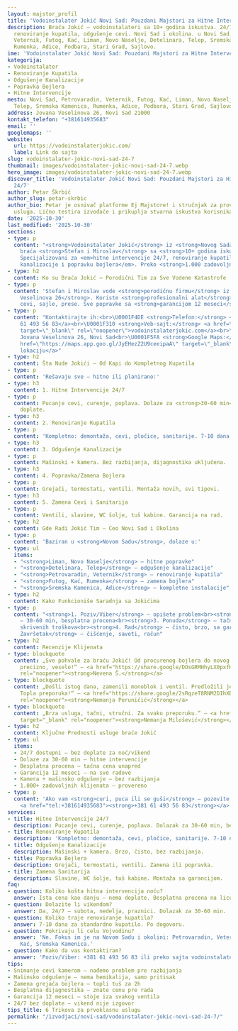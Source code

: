 ```yaml
---
layout: majstor_profil
title: 'Vodoinstalater Jokić Novi Sad: Pouzdani Majstori za Hitne Intervencije 24/7'
description: Braća Jokić – vodoinstalateri sa 10+ godina iskustva. 24/7 hitne intervencije,
  renoviranje kupatila, odgušenje cevi. Novi Sad i okolina. u Novi Sad, Petrovaradin,
  Veternik, Futog, Kać, Liman, Novo Naselje, Detelinara, Telep, Sremska Kamenica,
  Rumenka, Adice, Podbara, Stari Grad, Sajlovo.
ime: 'Vodoinstalater Jokić Novi Sad: Pouzdani Majstori za Hitne Intervencije 24/7'
kategorija:
- Vodoinstalater
- Renoviranje Kupatila
- Odgušenje Kanalizacije
- Popravka Bojlera
- Hitne Intervencije
mesto: Novi Sad, Petrovaradin, Veternik, Futog, Kać, Liman, Novo Naselje, Detelinara,
  Telep, Sremska Kamenica, Rumenka, Adice, Podbara, Stari Grad, Sajlovo
address: Jovana Veselinova 26, Novi Sad 21000
kontakt_telefon: "+381614935683"
email: ''
googlemaps: ''
website:
  url: https://vodoinstalaterjokic.com/
  label: Link do sajta
slug: vodoinstalater-jokic-novi-sad-24-7
thumbnail: images/vodoinstalater-jokic-novi-sad-24-7.webp
hero_image: images/vodoinstalater-jokic-novi-sad-24-7.webp
discover_title: 'Vodoinstalater Jokić Novi Sad: Pouzdani Majstori za Hitne Intervencije
  24/7'
author: Petar Škrbić
author_slug: petar-skrbic
author_bio: Petar je osnivač platforme Ej Majstore! i stručnjak za proveru kvaliteta
  usluga. Lično testira izvođače i prikuplja stvarna iskustva korisnika širom Srbije.
date: '2025-10-30'
last_modified: '2025-10-30'
sections:
- type: p
  content: "<strong>Vodoinstalater Jokić</strong> iz <strong>Novog Sada</strong> su
    braća <strong>Stefan i Miroslav</strong> sa <strong>10+ godina iskustva</strong>.
    Specijalizovani za <em>hitne intervencije 24/7, renoviranje kupatila, odgušenje
    kanalizacije i popravku bojlera</em>. Preko <strong>1.000 zadovoljnih klijenata</strong>."
- type: h2
  content: Ko su Braća Jokić – Porodični Tim za Sve Vodene Katastrofe
- type: p
  content: 'Stefan i Miroslav vode <strong>porodičnu firmu</strong> iz <strong>Jovana
    Veselinova 26</strong>. Koriste <strong>profesionalni alat</strong>: kamere za
    cevi, sajle, prese. Sve popravke sa <strong>garancijom 12 meseci</strong>.'
- type: p
  content: "Kontaktirajte ih:<br>\U0001F4DE <strong>Telefon:</strong> <a href=\"tel:+381614935683\">+381
    61 493 56 83</a><br>\U0001F310 <strong>Veb-sajt:</strong> <a href=\"https://vodoinstalaterjokic.com/\"
    target=\"_blank\" rel=\"noopener\">vodoinstalaterjokic.com</a><br>\U0001F4CD <strong>Adresa:</strong>
    Jovana Veselinova 26, Novi Sad<br>\U0001F5FA️ <strong>Google Maps:</strong> <a
    href=\"https://maps.app.goo.gl/JyEHezZ2U9ceeipaA\" target=\"_blank\" rel=\"noopener\">Pogledaj
    lokaciju</a>"
- type: h2
  content: Šta Nude Jokići – Od Kapi do Kompletnog Kupatila
- type: p
  content: 'Rešavaju sve – hitno ili planirano:'
- type: h3
  content: 1. Hitne Intervencije 24/7
- type: p
  content: Pucanje cevi, curenje, poplava. Dolaze za <strong>30-60 min</strong>, bez
    doplate.
- type: h3
  content: 2. Renoviranje Kupatila
- type: p
  content: 'Kompletno: demontaža, cevi, pločice, sanitarije. 7-10 dana, po dogovoru.'
- type: h3
  content: 3. Odgušenje Kanalizacije
- type: p
  content: Mašinski + kamera. Bez razbijanja, dijagnostika uključena.
- type: h3
  content: 4. Popravka/Zamena Bojlera
- type: p
  content: Grejači, termostati, ventili. Montaža novih, svi tipovi.
- type: h3
  content: 5. Zamena Cevi i Sanitarija
- type: p
  content: Ventili, slavine, WC šolje, tuš kabine. Garancija na rad.
- type: h2
  content: Gde Radi Jokić Tim – Ceo Novi Sad i Okolina
- type: p
  content: 'Baziran u <strong>Novom Sadu</strong>, dolaze u:'
- type: ul
  items:
  - "<strong>Liman, Novo Naselje</strong> – hitne popravke"
  - "<strong>Detelinara, Telep</strong> – odgušenje kanalizacije"
  - "<strong>Petrovaradin, Veternik</strong> – renoviranje kupatila"
  - "<strong>Futog, Kać, Rumenka</strong> – zamena bojlera"
  - "<strong>Sremska Kamenica, Adice</strong> – kompletne instalacije"
- type: h2
  content: Kako Funkcioniše Saradnja sa Jokićima
- type: p
  content: "<strong>1. Poziv/Viber</strong> – opišete problem<br><strong>2. Dolazak</strong>
    – 30-60 min, besplatna procena<br><strong>3. Ponuda</strong> – tačna cena, bez
    skrivenih troškova<br><strong>4. Rad</strong> – čisto, brzo, sa garancijom<br><strong>5.
    Završetak</strong> – čišćenje, saveti, račun"
- type: h2
  content: Recenzije Klijenata
- type: blockquote
  content: „Sve pohvale za braću Jokić! Od procurenog bojlera do novog – 2 sata. Brzo,
    precizno, veselo!“ – <a href="https://share.google/DOsGRMHhyLX0pxfHf" target="_blank"
    rel="noopener"><strong>Nevena Š.</strong></a>
- type: blockquote
  content: „Došli istog dana, zamenili monoblok i ventil. Predložili jeftinije rešenje.
    Topla preporuka!“ – <a href="https://share.google/2sRqzeT8RNM2DIhXB" target="_blank"
    rel="noopener"><strong>Nemanja Peruničić</strong></a>
- type: blockquote
  content: „Brza usluga, tačni, stručni. Za svaku preporuku.“ – <a href="https://share.google/TAQtOC1HIMYmwc2sk1"
    target="_blank" rel="noopener"><strong>Nemanja Milošević</strong></a>
- type: h2
  content: Ključne Prednosti usluge braće Jokić
- type: ul
  items:
  - 24/7 dostupni – bez doplate za noć/vikend
  - Dolaze za 30-60 min – hitne intervencije
  - Besplatna procena – tačna cena unapred
  - Garancija 12 meseci – na sve radove
  - Kamera + mašinsko odgušenje – bez razbijanja
  - 1.000+ zadovoljnih klijenata – provereno
- type: p
  content: 'Ako vam <strong>curi, puca ili se guši</strong> – pozovite <strong>Jokiće</strong>:
    <a href="tel:+381614935683"><strong>+381 61 493 56 83</strong></a>.'
services:
- title: Hitne Intervencije 24/7
  description: Pucanje cevi, curenje, poplava. Dolazak za 30-60 min, bez doplate.
- title: Renoviranje Kupatila
  description: 'Kompletno: demontaža, cevi, pločice, sanitarije. 7-10 dana, po dogovoru.'
- title: Odgušenje Kanalizacije
  description: Mašinski + kamera. Brzo, čisto, bez razbijanja.
- title: Popravka Bojlera
  description: Grejači, termostati, ventili. Zamena ili popravka.
- title: Zamena Sanitarija
  description: Slavine, WC šolje, tuš kabine. Montaža sa garancijom.
faq:
- question: Koliko košta hitna intervencija noću?
  answer: Ista cena kao danju – nema doplate. Besplatna procena na licu mesta.
- question: Dolazite li vikendom?
  answer: Da, 24/7 – subota, nedelja, praznici. Dolazak za 30-60 min.
- question: Koliko traje renoviranje kupatila?
  answer: 7-10 dana za standardno kupatilo. Po dogovoru.
- question: Pokrivaju li celu Vojvodinu?
  answer: 'Ne. Fokus im je na Novom Sadu i okolini: Petrovaradin, Veternik, Futog,
    Kać, Sremska Kamenica.'
- question: Kako da vas kontaktiram?
  answer: 'Poziv/Viber: +381 61 493 56 83 ili preko sajta vodoinstalaterjokic.com'
tips:
- Snimanje cevi kamerom – nađemo problem pre razbijanja
- Mašinsko odgušenje – nema hemikalija, samo pritisak
- Zamena grejača bojlera – topli tuš za 2h
- Besplatna dijagnostika – znate cenu pre rada
- Garancija 12 meseci – stoje iza svakog ventila
- 24/7 bez doplate – vikend nije izgovor
tips_title: 6 Trikova za prvoklasnu uslugu
permalink: "/izvodjaci/novi-sad/vodoinstalater-jokic-novi-sad-24-7/"
---
```


